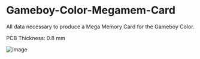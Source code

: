 # Gameboy-Color-Megamem-Card
All data necessary to produce a Mega Memory Card for the Gameboy Color.

PCB Thickness: 0.8 mm

![image](https://github.com/Modman/Gameboy-Color-Megamem-Card/blob/main/REF1347.png)
